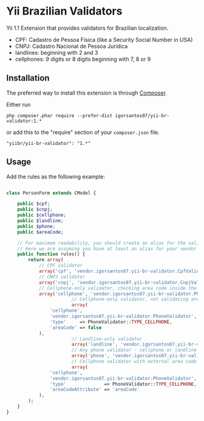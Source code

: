 Yii Brazilian Validators
=========================

Yii 1.1 Extension that provides validators for Brazilian localization.

* CPF: Cadastro de Pessoa Física (like a Security Social Number in USA) 
* CNPJ: Cadastro Nacional de Pessoa Jurídica
* landlines: beginning with 2 and 3
* cellphones: 9 digits or 8 digits beginning with 7, 8 or 9

Installation
------------

The preferred way to install this extension is through [Composer](http://getcomposer.org/download/).

Either run

```
php composer.phar require --prefer-dist igorsantos07/yii-br-validator:1.*
```

or add this to the "require" section of your `composer.json` file.

```
"yiibr/yii-br-validator": "1.*"
```

Usage
-----

Add the rules as the following example:

```php

class PersonForm extends CModel {

	public $cpf;
	public $cnpj;
	public $cellphone;
	public $landline;
	public $phone;
	public $areaCode;

	// For maximum readability, you should create an alias for the validator folder :)
	// Here we are assuming you have at least an alias for your vendor folder.
	public function rules() {
		return array(
			// CPF validator
			array('cpf', 'vendor.igorsantos07.yii-br-validator.CpfValidator'),
			// CNPJ validator
			array('cnpj', 'vendor.igorsantos07.yii-br-validator.CnpjValidator'),
			// Cellphone-only validator, checking area code inside the field
			array('cellphone', 'vendor.igorsantos07.yii-br-validator.PhoneValidator', 'type' => PhoneValidator::TYPE_CELLPHONE),
                        // Cellphone-only validator, not validating area code
                        array(
				'cellphone',
				'vendor.igorsantos07.yii-br-validator.PhoneValidator',
				'type'     => PhoneValidator::TYPE_CELLPHONE,
				'areaCode' => false
			),
                        // Landline-only validator
                        array('landline', 'vendor.igorsantos07.yii-br-validator.PhoneValidator', 'type' => PhoneValidator::TYPE_LANDLINE),
                        // Any phone validator - cellphone or landline
                        array('phone', 'vendor.igorsantos07.yii-br-validator.PhoneValidator'),
                        // Cellphone validator with external area code check
                        array(
				'cellphone',
				'vendor.igorsantos07.yii-br-validator.PhoneValidator',
				'type'              => PhoneValidator::TYPE_CELLPHONE,
				'areaCodeAttribute' => 'areaCode'
			),
		);
	}
}
```
